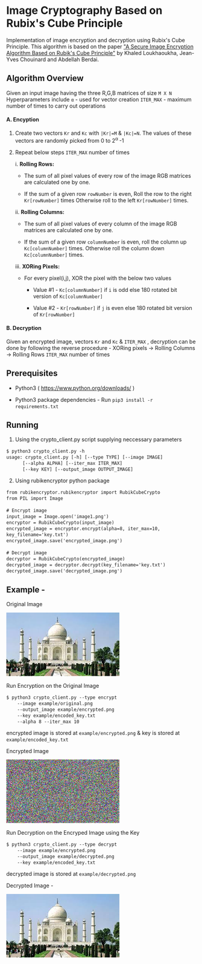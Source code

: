 # Image Cryptography Based on Rubix's Cube Principle

Implementation of image encryption and decryption using Rubix's Cube Principle. This algorithm is based on the paper ["A Secure Image Encryption Algorithm Based on Rubik's Cube Principle"](https://www.hindawi.com/journals/jece/2012/173931/) by Khaled Loukhaoukha, Jean-Yves Chouinard and Abdellah Berdai.

## Algorithm Overview

Given an input image having the three R,G,B matrices of size `M X N`
Hyperparameters include 
`α` - used for vector creation
`ITER_MAX` - maximum number of times to carry out operations

#### A. Encyption
1. Create two vectors `Kr` and `Kc` with `|Kr|=M` & `|Kc|=N`. The values of these vectors are randomly picked from 0 to 2<sup>α </sup>-1
2. Repeat below steps `ITER_MAX` number of times

    i. **Rolling Rows:** 
        
      * The sum of all pixel values of every row of the image RGB matrices are calculated one by one. 
        
      * If the sum of a given row `rowNumber` is even, Roll the row to the right `Kr[rowNumber]` times 
        Otherwise roll to the left `Kr[rowNumber]` times.

    ii. **Rolling Columns:**
    
      * The sum of all pixel values of every column of the image RGB matrices are calculated one by one. 
        
      * If the sum of a given row `columnNumber` is even, roll the column up `Kc[columnNumber]` times.
        Otherwise roll the column down `Kc[columnNumber]` times.

    iii. **XORing Pixels:**
    
      * For every pixel(i,j), XOR the pixel with the below two values
        
         - Value #1 - `Kc[columnNumber]` if `i` is odd else 180 rotated bit version of `Kc[columnNumber]`
        
         - Value #2 - `Kr[rowNumber]` if `j` is even else 180 rotated bit version of `Kr[rowNumber]`


#### B. Decryption
  Given an encrypted image, vectors `Kr` and `Kc` & `ITER_MAX` , decryption can be done by following the reverse procedure - XORing pixels → Rolling Columns → Rolling Rows `ITER_MAX` number of times

## Prerequisites

- Python3 ( https://www.python.org/downloads/ )

- Python3 package dependencies - Run `pip3 install -r requirements.txt`

## Running 


1. Using the crypto_client.py script supplying neccessary parameters
```
$ python3 crypto_client.py -h
usage: crypto_client.py [-h] [--type TYPE] [--image IMAGE] 
      [--alpha ALPHA] [--iter_max ITER_MAX] 
      [--key KEY] [--output_image OUTPUT_IMAGE]
```

2. Using rubikencryptor python package
```
from rubikencryptor.rubikencryptor import RubikCubeCrypto
from PIL import Image

# Encrypt image
input_image = Image.open('image1.png')
encryptor = RubikCubeCrypto(input_image)
encrypted_image = encryptor.encrypt(alpha=8, iter_max=10, key_filename='key.txt')
encrypted_image.save('encrypted_image.png')

# Decrypt image
decryptor = RubikCubeCrypto(encrypted_image)
decrypted_image = decryptor.decrypt(key_filename='key.txt')
decrypted_image.save('decrypted_image.png')
```

## Example -

Original Image

![](https://github.com/dannyi96/Image-Cryptography/blob/master/example/original.png)

Run Encryption on the Original Image
```
$ python3 crypto_client.py --type encrypt
    --image example/original.png 
    --output_image example/encrypted.png 
    --key example/encoded_key.txt 
    --alpha 8 --iter_max 10
```

encrypted image is stored at `example/encrypted.png` & key is stored at `example/encoded_key.txt `

Encrypted Image

![](https://github.com/dannyi96/Image-Cryptography/blob/master/example/encrypted.png)

Run Decryption on the Encryped Image using the Key

```
$ python3 crypto_client.py --type decrypt  
    --image example/encrypted.png 
    --output_image example/decrypted.png 
    --key example/encoded_key.txt
```

decrypted image is stored at `example/decrypted.png` 

Decrypted Image -

![](https://github.com/dannyi96/Image-Cryptography/blob/master/example/decrypted.png)
